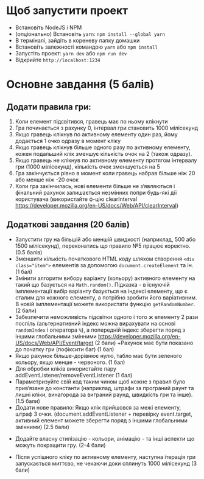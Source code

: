 # Щоб запустити проект

- Встановіть NodeJS і NPM
- (опціонально) Встановіть `yarn`: `npm install --global yarn`
- В терміналі, зайдіть в кореневу папку домашки
- Встановіть залежності командою `yarn` або `npm install`
- Запустіть проект: `yarn dev` aбо `npm run dev`
- Відкрийте `http://localhost:1234`

# Основне завдання (5 балів)

## Додати правила гри:

1. Коли елемент підсвітився, гравець має по ньому клікнути
2. Гра починається з рахунку 0, інтервал гри становить 1000 мілісекунд
3. Якщо гравець клікнув по активному елементу один раз, йому додається 1 очко одразу в момент кліку
4. Якщо гравець клікнув більше одного разу по активному елементу, кожен подальший клік зменшує кількість очок на 2 (також одразу).
5. Якщо гравець не клікнув по активному елементу протягом інтервалу гри (1000 мілісекунд), кількість очок зменшується на 5
6. Гра закінчується рівно в момент коли гравець набрав більше ніж 20 або менше ніж -20 очок
7. Коли гра закінчилась, нові елементи більше не з‘являються і фінальний рахунок залишається незмінних попри будь-які дії користувача (використайте ф-цію clearInterval https://developer.mozilla.org/en-US/docs/Web/API/clearInterval)

## Додаткові завдання (20 балів)

+ Запустити гру на більшій або меншій швидкості (наприклад, 500 або 1500 мілісекунд), переконатись що правило №5 працює коректно. (0.5 балів)
+ Зменшити кількість початкового HTML коду шляхом створення `<div class="item">` елементів за допомогою `document.createElement` та ін. (1 бал)
+ Змінити алгоритм вибору варіанту (кольору) активного елементу на такий що базується на `Math.random()`.
  Підказка - в існуючій імплементації вибір варіанту базується на індексі елементу, що є сталим для кожного елементу, а потрібно зробити його варіативним. В новій імплементації можете використати функцію `getRandomNumber`. (2 бали)
+ Забезпечити неможливість підсвітки одного і того ж елементу 2 рази поспіль (альтернативний індекс можна вирахувати на основі `randomIndex` і оператора `%`), а попередній індекс зберегти поряд з іншими глобальними змінними https://developer.mozilla.org/en-US/docs/Web/API/Event/target (2 бали)
+Рахунок має бути показано до початку гри (пофіксити баг) (1 бал)
+ Якщо рахунок більше-дорівнює нулю, табло має бути зеленого кольору, якщо менше - червоного. (1 бал)
+ Для обробки кліків використайте пару addEventListener/removeEventListener (1 бал)
+ Параметризуйте свій код таким чином щоб кожне з правил було прив‘язане до константи (наприклад, штрафи за програний раунт та лишні кліки, винагорода за виграний раунд, швидкість гри та інше). (1.5 бали)
+ Додати нове правило: Якщо клік прийшовся за межі елементу, штраф 3 очки. (document.addEventListener + перевірку event.target, активний елемент можете зберегти поряд з іншими глобальними змінними) (2.5 бали)
- Додайте власну стилізацію - кольори, анімацію - та інші аспекти що можуть покращити гру. (2-4 бали)
+ Після успішного кліку по активному елементу, наступна ітерація гри запускається миттєво, не чекаючи доки сплинуть 1000 мілісекунд (3 бали)
